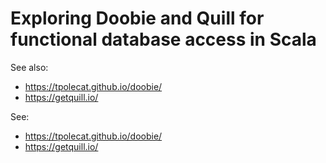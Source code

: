 # Exploring Doobie and Quill for functional database access in Scala

See also:
- https://tpolecat.github.io/doobie/
- https://getquill.io/

See:
- https://tpolecat.github.io/doobie/
- https://getquill.io/

